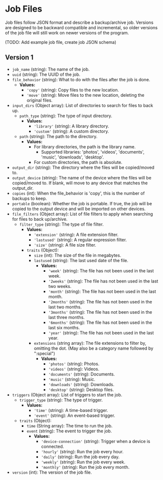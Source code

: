 # Job Files
Job files follow JSON format and describe a backup/archive job.
Versions are designed to be backward compatible and incremental, so older versions of the job file will still work on
newer versions of the program.

(TODO: Add example job file, create job JSON schema)

## Version 1

- `job_name` (string): The name of the job.
- `uuid` (string): The UUID of the job.
- `file_behavior` (string): What to do with the files after the job is done.
  - **Values:**
    - `'copy'` (string): Copy files to the new location.
    - `'move'` (string): Move files to the new location, deleting the original files.
- `input_dirs` (Object array): List of directories to search for files to back up.
  - `path_type` (string): The type of input directory. 
    - **Values:**
      - `'library'` (string): A library directory.
      - `'custom'` (string): A custom directory.
  - `path` (string): The path to the directory.
    - **Values:** 
      - For library directories, the path is the library name.
        - Supported libraries: 'photos', 'videos', 'documents', 'music', 'downloads', 'desktop'.
      - For custom directories, the path is absolute.
- `output_dir` (string): The directory where the files will be copied/moved to.
- `output_device` (string): The name of the device where the files will be copied/moved to. If blank, will move to any device that matches the output_dir.
- `copies` (int): When the file_behavior is 'copy', this is the number of backups to keep.
- `portable` (boolean): Whether the job is portable. If true, the job will be copied to the output device and will be
imported on other devices.
- `file_filters` (Object array): List of file filters to apply when searching for files to back up/archive.
  - `filter_type` (string): The type of file filter.
    - **Values:**
      - `'extension'` (string): A file extension filter.
      - `'lastused'` (string): A regular expression filter.
      - `'size'` (string): A file size filter.
    - `traits` (Object):
        - `size` (int): The size of the file in megabytes.
        - `lastused` (string): The last used date of the file.
          - **Values:**
            - `'week'` (string): The file has not been used in the last week.
            - `'2weeks'` (string): The file has not been used in the last two weeks.
            - `'month'` (string): The file has not been used in the last month.
            - `'2months'` (string): The file has not been used in the last two months.
            - `'3months'` (string): The file has not been used in the last three months.
            - `'6months'` (string): The file has not been used in the last six months.
            - `'year'` (string): The file has not been used in the last year.
        - `extensions` (string array): The file extensions to filter by, omitting the dot. (May also be a category name followed by ":special")
          - **Values:**
            - `'photos'` (string): Photos.
            - `'videos'` (string): Videos.
            - `'documents'` (string): Documents.
            - `'music'` (string): Music.
            - `'downloads'` (string): Downloads.
            - `'desktop'` (string): Desktop files.
- `triggers` (Object array): List of triggers to start the job.
  - `trigger_type` (string): The type of trigger.
    - **Values:**
      - `'time'` (string): A time-based trigger.
      - `'event'` (string): An event-based trigger.
  - `traits` (Object):
    - `time` (String array): The time to run the job.
    - `event` (string): The event to trigger the job.
      - **Values:**
        - `'device-connection'` (string): Trigger when a device is connected.
        - `'hourly'` (string): Run the job every hour.
        - `'daily'` (string): Run the job every day.
        - `'weekly'` (string): Run the job every week.
        - `'monthly'` (string): Run the job every month.
- `version` (int): The version of the job file.